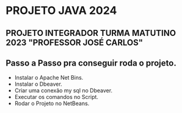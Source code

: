 # PROJETO JAVA 2024

## PROJETO INTEGRADOR TURMA MATUTINO 2023 "PROFESSOR JOSÉ CARLOS"

##  Passo a Passo pra conseguir roda o projeto. 

- Instalar o Apache Net Bins.
- Instalar o Dbeaver.
- Criar uma conexão my sql no Dbeaver.
- Executar os comandos no Script.
- Rodar o Projeto no NetBeans.

 
  

